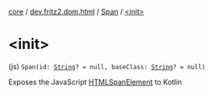 [core](../../index.md) / [dev.fritz2.dom.html](../index.md) / [Span](index.md) / [&lt;init&gt;](./-init-.md)

# &lt;init&gt;

(js) `Span(id: `[`String`](https://kotlinlang.org/api/latest/jvm/stdlib/kotlin/-string/index.html)`? = null, baseClass: `[`String`](https://kotlinlang.org/api/latest/jvm/stdlib/kotlin/-string/index.html)`? = null)`

Exposes the JavaScript [HTMLSpanElement](https://developer.mozilla.org/en/docs/Web/API/HTMLSpanElement) to Kotlin

